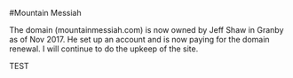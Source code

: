 #Mountain Messiah

The domain (mountainmessiah.com) is now owned by Jeff Shaw in Granby as of Nov 2017. He set up an account and is now paying for the domain renewal. I will continue to do the upkeep of the site.

TEST



